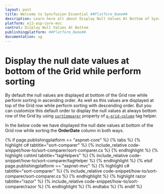 ```yaml
---
layout: post
title: Welcome to Syncfusion Essential ##Platform_Name##
description: Learn here all about Display Null Values At Bottom of Syncfusion Essential ##Platform_Name## widgets based on HTML5 and jQuery.
platform: ej2-asp-core-mvc
control: Display Null Values At Bottom
publishingplatform: ##Platform_Name##
documentation: ug
---
```



# Display the null date values at bottom of the Grid while perform sorting

By default the null values are displayed at bottom of the Grid row while perform sorting in ascending order. As well as this values are displayed at top of the Grid row while perform sorting with descending order. But you can customize this default order to display the null values at always bottom row of the Grid by using [`sortComparer`](https://help.syncfusion.com/cr/aspnetcore-js2/Syncfusion.EJ2.Grids.GridColumn.html#Syncfusion_EJ2_Grids_GridColumn_SortComparer) property of [`e-grid-column`](https://help.syncfusion.com/cr/aspnetcore-js2/Syncfusion.EJ2.Grids.GridColumn.html) tag helper.

In the below code we have displayed the null date values at bottom of the Grid row while sorting the **OrderDate** column in both ways.

{% if page.publishingplatform == "aspnet-core" %}
{% tabs %}
{% highlight c# tabtitle="sort-comparer" %}
{% include_relative code-snippet/how-to/sort-comparer/sort-comparer.cs %}
{% endhighlight %}
{% highlight cshtml tabtitle="tagHelpers" %}
{% include_relative code-snippet/how-to/sort-comparer/tagHelper %}
{% endhighlight %}
{% elsif page.publishingplatform == "aspnet-mvc" %}
{% highlight c# tabtitle="sort-comparer" %}
{% include_relative code-snippet/how-to/sort-comparer/sort-comparer.cs %}
{% endhighlight %}
{% highlight razor tabtitle="razor" %}
{% include_relative code-snippet/how-to/sort-comparer/razor %}
{% endhighlight %}
{% endtabs %}
{% endif %}


